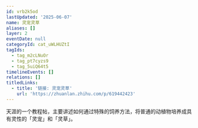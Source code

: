 ```yaml
---
id: vrb2k5od
lastUpdated: '2025-06-07'
name: 灵宠灵草
aliases: []
layer: 2
eventDate: null
categoryId: cat_uWLHUZtI
tagIds:
  - tag_m2cLNuOr
  - tag_pt7cyzs9
  - tag_5uiQ64t5
timelineEvents: []
relations: []
titledLinks:
  - title: '链接: 灵宠灵草'
    url: 'https://zhuanlan.zhihu.com/p/619442423'
---
```

天涯的一个教程帖，主要讲述如何通过特殊的饲养方法，将普通的动植物培养成具有灵性的「灵宠」和「灵草」。
